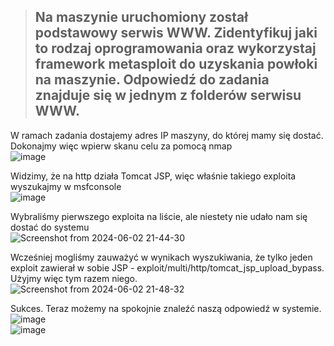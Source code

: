 > ##   Na maszynie uruchomiony został podstawowy serwis WWW. Zidentyfikuj jaki to rodzaj oprogramowania oraz wykorzystaj framework metasploit do uzyskania powłoki na maszynie. Odpowiedź do zadania znajduje się w jednym z folderów serwisu WWW. 

W ramach zadania dostajemy adres IP maszyny, do której mamy się dostać.  
Dokonajmy więc wpierw skanu celu za pomocą nmap  
![image](https://github.com/s24306/Cyberskiller/assets/91730770/316ff247-64a6-46a4-ab6e-08c487b5df2d)  

Widzimy, że na http działa Tomcat JSP, więc właśnie takiego exploita wyszukajmy w msfconsole  
![image](https://github.com/s24306/Cyberskiller/assets/91730770/d40a3c09-9a0d-49cd-bacc-671424d1d207)  

Wybraliśmy pierwszego exploita na liście, ale niestety nie udało nam się dostać do systemu  
![Screenshot from 2024-06-02 21-44-30](https://github.com/s24306/Cyberskiller/assets/91730770/6851f049-b1e1-4b89-ab91-b42b029fe2de)


Wcześniej mogliśmy zauważyć w wynikach wyszukiwania, że tylko jeden exploit zawierał w sobie JSP - exploit/multi/http/tomcat_jsp_upload_bypass.  
Użyjmy więc tym razem niego.  
![Screenshot from 2024-06-02 21-48-32](https://github.com/s24306/Cyberskiller/assets/91730770/2d110379-7821-4634-8fbb-4dcd62f3f27d)


Sukces.  Teraz możemy na spokojnie znaleźć naszą odpowiedź w systemie.  
![image](https://github.com/s24306/Cyberskiller/assets/91730770/c84fec8f-ccb6-40c9-b40a-f5b41d32d5d8)  
![image](https://github.com/s24306/Cyberskiller/assets/91730770/185d90e2-1339-438d-b823-3310667c388e)
